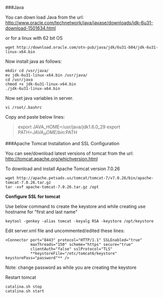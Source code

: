 ###JavaYou can down load Java from the url: http://www.oracle.com/technetwork/java/javase/downloads/jdk-6u31-download-1501634.htmlor for a linux with 62 bit OS    wget http://download.oracle.com/otn-pub/java/jdk/6u31-b04/jdk-6u31-linux-x64.binNow install java as follows:    mkdir cd /usr/java/    mv jdk-6u31-linux-x64.bin /usr/java/    cd /usr/java    chmod +x jdk-6u31-linux-x64.bin    ./jdk-6u31-linux-x64.binNow set java variables in server.    vi /root/.bashrcCopy and paste below lines:> export JAVA_HOME=/usr/java/jdk1.6.0_29> export PATH=$JAVA_HOME/bin:$PATH###Apache Tomcat Installation and SSL ConfigurationYou can see/download latest versions of tomcat from the url: http://tomcat.apache.org/whichversion.htmlTo download and install Apache Tomcat version 7.0.26    wget http://apache.petsads.us/tomcat/tomcat-7/v7.0.26/bin/apache-tomcat-7.0.26.tar.gz    tar -xvf apache-tomcat-7.0.26.tar.gz /opt**Configure SSL for tomcat**Use below command to create the keystore and while creating use hostname for "first and last name"    keytool -genkey -alias tomcat -keyalg RSA -keystore /opt/keystoreEdit server.xml file and uncommented/edited these lines:    <Connector port="8443" protocol="HTTP/1.1" SSLEnabled="true"               maxThreads="150" scheme="https" secure="true"               clientAuth="false" sslProtocol="TLS"                **keystoreFile="/etc/tomcat6/keystore"                keystorePass="password"** />Note: change password as while you are creating the keystoreRestart tomcat    catalina.sh stop    catalina.sh start